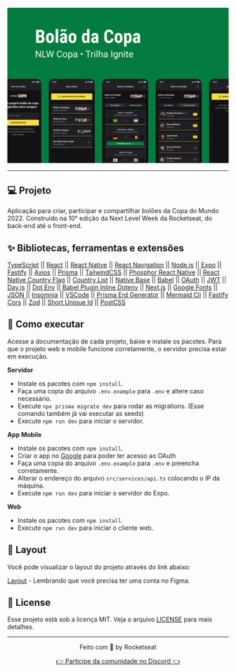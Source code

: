<p align="center">
  <img alt="NLW Copa" src="https://raw.githubusercontent.com/douglasvas/NLW-Copa/main/assets/Capa.png" />
</p>

---


## 💻 Projeto

Aplicação para criar, participar e compartilhar bolões da Copa do Mundo 2022. Construído na 10° edição da Next Level Week da Rocketseat, do back-end até o front-end.


## ✨ Bibliotecas, ferramentas e extensões

[TypeScript](https://www.typescriptlang.org/) || [React](https://reactjs.org/) || [React Native](https://reactnative.dev/) || [React Navigation](https://reactnavigation.org/) || [Node.js](https://nodejs.org/en/) || [Expo](https://expo.dev/) || [Fastify](https://www.fastify.io/) || [Axios](https://axios-http.com/) || [Prisma](https://www.prisma.io/) || [TailwindCSS](https://tailwindcss.com/) || [Phosphor React Native](https://www.npmjs.com/package/phosphor-react-native) || [React Native Country Flag](https://www.npmjs.com/package/react-native-country-flag) || [Country List](https://www.npmjs.com/package/country-list) || [Native Base](https://nativebase.io/) || [Babel](https://babeljs.io/) || [OAuth](https://www.npmjs.com/package/simple-oauth2) || [JWT](https://jwt.io/) || [Day.js](https://www.npmjs.com/package/dayjs) || [Dot Env](https://www.npmjs.com/package/dotenv) || [Babel Plugin Inline Dotenv](https://www.npmjs.com/package/babel-plugin-inline-dotenv) || [Next.js](https://nextjs.org/) || [Google Fonts](https://fonts.google.com/) || [JSON](https://jsonformatter.curiousconcept.com/) || [Insomnia](https://insomnia.rest/download) || [VSCode](https://code.visualstudio.com/) || [Prisma Erd Generator](https://www.npmjs.com/package/prisma-erd-generator) || [Mermaid Cli](https://www.npmjs.com/package/@mermaid-js/mermaid-cli) || [Fastify Cors](https://www.npmjs.com/package/fastify-cors) || [Zod](https://zod.dev/) || [Short Unique Id](https://www.npmjs.com/package/short-unique-id) || [PostCSS](https://postcss.org/)


## 🚀 Como executar

Acesse a documentação de cada projeto, baixe e instale os pacotes. Para que o projeto web e mobile funcione corretamente, o servidor precisa estar em execução.

**Servidor**
- Instale os pacotes com `npm install`.
- Faça uma copia do arquivo `.env.example` para `.env` e altere caso necessário.
- Execute `npx prisma migrate dev` para rodar as migrations. (Esse comando também já vai executar as seeds)
- Execute `npm run dev` para iniciar o servidor.

**App Mobile**
- Instale os pacotes com `npm install`.
- Criar o app no [Google](<https://docs.expo.dev/guides/authentication/#google>) para poder ter acesso ao OAuth 
- Faça uma copia do arquivo `.env.example` para `.env` e preencha corretamente.
- Alterar o endereço do arquivo `src/services/api.ts` colocando o IP da máquina.
- Execute `npm run dev` para iniciar o servidor do Expo.

**Web**
- Instale os pacotes com `npm install`.
- Execute `npm run dev` para iniciar o cliente web.


## 🔖 Layout

Você pode visualizar o layout do projeto através do link abaixo:

[Layout](https://www.figma.com/community/file/1169028343875283461) - Lembrando que você precisa ter uma conta no Figma.


## 📝 License

Esse projeto está sob a licença MIT. Veja o arquivo [LICENSE](LICENSE) para mais detalhes.

---

<p align="center">
  Feito com 💜 by Rocketseat
</p>

<p align="center">
  <a href="https://discord.gg/rocketseat">👉 Participe da comunidade no Discord 👈</a>
</p>
